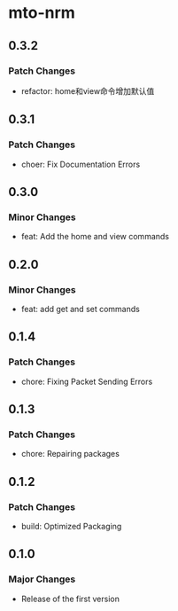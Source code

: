 # mto-nrm

## 0.3.2

### Patch Changes

- refactor: home和view命令增加默认值

## 0.3.1

### Patch Changes

- choer: Fix Documentation Errors

## 0.3.0

### Minor Changes

- feat: Add the home and view commands

## 0.2.0

### Minor Changes

- feat: add get and set commands

## 0.1.4

### Patch Changes

- chore: Fixing Packet Sending Errors

## 0.1.3

### Patch Changes

- chore: Repairing packages

## 0.1.2

### Patch Changes

- build: Optimized Packaging

## 0.1.0

### Major Changes

- Release of the first version
